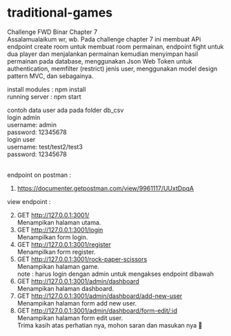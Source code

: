 # traditional-games

Challenge FWD Binar Chapter 7 <br />
Assalamualaikum wr, wb. Pada challenge chapter 7 ini membuat APi endpoint create room untuk membuat room permainan, endpoint fight untuk dua player dan menjalankan permainan kemudian menyimpan hasil permainan pada database, menggunakan Json Web Token untuk authentication, memfilter (restrict) jenis user, menggunakan model design pattern MVC, dan sebagainya.
<br />

install modules : npm install <br />
running server : npm start <br />

contoh data user ada pada folder db_csv <br />
login admin <br />
username: admin<br />
password: 12345678<br />
login user <br />
username: test/test2/test3<br />
password: 12345678<br />

<br />
endpoint on postman :
<br />

1. https://documenter.getpostman.com/view/9961117/UUxtDpqA

view endpoint :

2. GET http://127.0.0.1:3001/ <br />
   Menampikan halaman utama.
3. GET http://127.0.0.1:3001/login <br />
   Menampilkan form login.
4. GET http://127.0.0.1:3001/register <br />
   Menampilkan form register.
5. GET http://127.0.0.1:3001/rock-paper-scissors <br />
   Menampikan halaman game.
   <br />
   note : harus login dengan admin untuk mengakses endpoint dibawah
   <br />
6. GET http://127.0.0.1:3001/admin/dashboard <br />
   Menampikan halaman dashboard.
7. GET http://127.0.0.1:3001/admin/dashboard/add-new-user <br />
   Menampikan halaman form add new user.
8. GET http://127.0.0.1:3001/admin/dashboard/form-edit/:id <br />
   Menampikan halaman form edit user.
   <br />
   Trima kasih atas perhatian nya,
   mohon saran dan masukan nya 🙏
